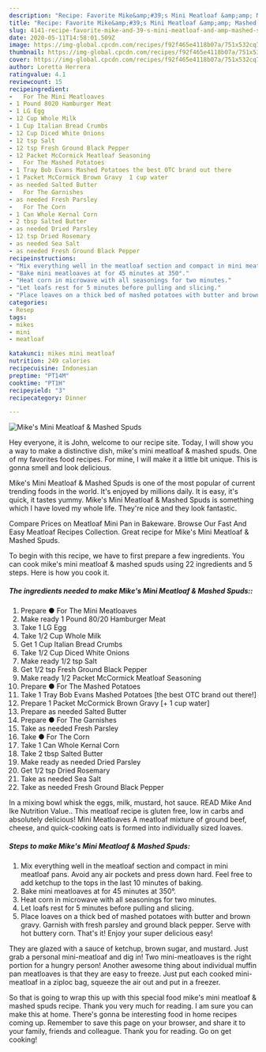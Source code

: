 ```yaml
---
description: "Recipe: Favorite Mike&amp;#39;s Mini Meatloaf &amp;amp; Mashed Spuds"
title: "Recipe: Favorite Mike&amp;#39;s Mini Meatloaf &amp;amp; Mashed Spuds"
slug: 4141-recipe-favorite-mike-and-39-s-mini-meatloaf-and-amp-mashed-spuds
date: 2020-05-11T14:58:01.509Z
image: https://img-global.cpcdn.com/recipes/f92f465e4118b07a/751x532cq70/mikes-mini-meatloaf-mashed-spuds-recipe-main-photo.jpg
thumbnail: https://img-global.cpcdn.com/recipes/f92f465e4118b07a/751x532cq70/mikes-mini-meatloaf-mashed-spuds-recipe-main-photo.jpg
cover: https://img-global.cpcdn.com/recipes/f92f465e4118b07a/751x532cq70/mikes-mini-meatloaf-mashed-spuds-recipe-main-photo.jpg
author: Loretta Herrera
ratingvalue: 4.1
reviewcount: 15
recipeingredient:
-   For The Mini Meatloaves
- 1 Pound 8020 Hamburger Meat
- 1 LG Egg
- 12 Cup Whole Milk
- 1 Cup Italian Bread Crumbs
- 12 Cup Diced White Onions
- 12 tsp Salt
- 12 tsp Fresh Ground Black Pepper
- 12 Packet McCormick Meatloaf Seasoning
-   For The Mashed Potatoes
- 1 Tray Bob Evans Mashed Potatoes the best OTC brand out there
- 1 Packet McCormick Brown Gravy  1 cup water
- as needed Salted Butter
-   For The Garnishes
- as needed Fresh Parsley
-   For The Corn
- 1 Can Whole Kernal Corn
- 2 tbsp Salted Butter
- as needed Dried Parsley
- 12 tsp Dried Rosemary
- as needed Sea Salt
- as needed Fresh Ground Black Pepper
recipeinstructions:
- "Mix everything well in the meatloaf section and compact in mini meatloaf pans. Avoid any air pockets and press down hard. Feel free to add ketchup to the tops in the last 10 minutes of baking."
- "Bake mini meatloaves at for 45 minutes at 350°."
- "Heat corn in microwave with all seasonings for two minutes."
- "Let loafs rest for 5 minutes before pulling and slicing."
- "Place loaves on a thick bed of mashed potatoes with butter and brown gravy. Garnish with fresh parsley and ground black pepper. Serve with hot buttery corn. That&#39;s it! Enjoy your super delicious easy!"
categories:
- Resep
tags:
- mikes
- mini
- meatloaf

katakunci: mikes mini meatloaf
nutrition: 249 calories
recipecuisine: Indonesian
preptime: "PT14M"
cooktime: "PT1H"
recipeyield: "3"
recipecategory: Dinner

---
```



![Mike&#39;s Mini Meatloaf &amp; Mashed Spuds](https://img-global.cpcdn.com/recipes/f92f465e4118b07a/751x532cq70/mikes-mini-meatloaf-mashed-spuds-recipe-main-photo.jpg)

Hey everyone, it is John, welcome to our recipe site. Today, I will show you a way to make a distinctive dish, mike&#39;s mini meatloaf &amp; mashed spuds. One of my favorites food recipes. For mine, I will make it a little bit unique. This is gonna smell and look delicious.

Mike&#39;s Mini Meatloaf &amp; Mashed Spuds is one of the most popular of current trending foods in the world. It's enjoyed by millions daily. It is easy, it's quick, it tastes yummy. Mike&#39;s Mini Meatloaf &amp; Mashed Spuds is something which I have loved my whole life. They're nice and they look fantastic.

Compare Prices on Meatloaf Mini Pan in Bakeware. Browse Our Fast And Easy Meatloaf Recipes Collection. Great recipe for Mike&#39;s Mini Meatloaf &amp; Mashed Spuds.


To begin with this recipe, we have to first prepare a few ingredients. You can cook mike&#39;s mini meatloaf &amp; mashed spuds using 22 ingredients and 5 steps. Here is how you cook it.

##### The ingredients needed to make Mike&#39;s Mini Meatloaf &amp; Mashed Spuds::

1. Prepare  ● For The Mini Meatloaves
1. Make ready 1 Pound 80/20 Hamburger Meat
1. Take 1 LG Egg
1. Take 1/2 Cup Whole Milk
1. Get 1 Cup Italian Bread Crumbs
1. Take 1/2 Cup Diced White Onions
1. Make ready 1/2 tsp Salt
1. Get 1/2 tsp Fresh Ground Black Pepper
1. Make ready 1/2 Packet McCormick Meatloaf Seasoning
1. Prepare  ● For The Mashed Potatoes
1. Take 1 Tray Bob Evans Mashed Potatoes [the best OTC brand out there!]
1. Prepare 1 Packet McCormick Brown Gravy [+ 1 cup water]
1. Prepare as needed Salted Butter
1. Prepare  ● For The Garnishes
1. Take as needed Fresh Parsley
1. Take  ● For The Corn
1. Take 1 Can Whole Kernal Corn
1. Take 2 tbsp Salted Butter
1. Make ready as needed Dried Parsley
1. Get 1/2 tsp Dried Rosemary
1. Take as needed Sea Salt
1. Take as needed Fresh Ground Black Pepper


In a mixing bowl whisk the eggs, milk, mustard, hot sauce. READ Mike And Ike Nutrition Value.. This meatloaf recipe is gluten free, low in carbs and absolutely delicious! Mini Meatloaves A meatloaf mixture of ground beef, cheese, and quick-cooking oats is formed into individually sized loaves. 

##### Steps to make Mike&#39;s Mini Meatloaf &amp; Mashed Spuds:

1. Mix everything well in the meatloaf section and compact in mini meatloaf pans. Avoid any air pockets and press down hard. Feel free to add ketchup to the tops in the last 10 minutes of baking.
1. Bake mini meatloaves at for 45 minutes at 350°.
1. Heat corn in microwave with all seasonings for two minutes.
1. Let loafs rest for 5 minutes before pulling and slicing.
1. Place loaves on a thick bed of mashed potatoes with butter and brown gravy. Garnish with fresh parsley and ground black pepper. Serve with hot buttery corn. That&#39;s it! Enjoy your super delicious easy!


They are glazed with a sauce of ketchup, brown sugar, and mustard. Just grab a personal mini-meatloaf and dig in! Two mini-meatloaves is the right portion for a hungry person! Another awesome thing about individual muffin pan meatloaves is that they are easy to freeze. Just put each cooked mini-meatloaf in a ziploc bag, squeeze the air out and put in a freezer. 

So that is going to wrap this up with this special food mike&#39;s mini meatloaf &amp; mashed spuds recipe. Thank you very much for reading. I am sure you can make this at home. There's gonna be interesting food in home recipes coming up. Remember to save this page on your browser, and share it to your family, friends and colleague. Thank you for reading. Go on get cooking!

